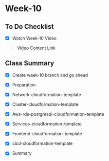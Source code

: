 # Week-10

## To Do Checklist

- [x] Watch Week-10 Video

> [Video Content Link](videocontent/video_content_week10.md)

## Class Summary

- [x] Create week-10 branch and go ahead 

- [x] Preparation

- [x] Network-cloudformation-template

- [x] Cluster-cloudformation-template

- [x] Aws-rds-postgresql-cloudformation-template

- [x] Services-cloudformation-template

- [x] Frontend-cloudformation-template

- [x] cicd-cloudformation-template

- [x] Summary